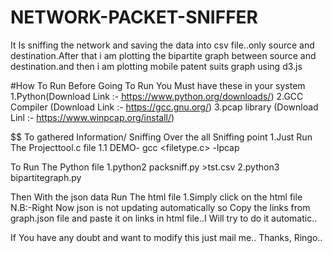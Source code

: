 # NETWORK-PACKET-SNIFFER
It Is sniffing the network and  saving the data into csv file..only source and destination.After that i am plotting the bipartite graph between source and destination.and then i am plotting mobile patent suits graph using d3.js

#How To Run
Before Going To Run You Must have these in your system
1.Python(Download Link :- https://www.python.org/downloads/)
2.GCC Compiler (Download Link :- https://gcc.gnu.org/)
3.pcap library (Download Linl :- https://www.winpcap.org/install/)

$$ To gathered Information/ Sniffing Over the all Sniffing point 
1.Just Run The Projecttool.c file
1.1 DEMO-
   gcc <filetype.c> -lpcap

To Run The Python file
1.python2 packsniff.py >tst.csv
2.python3 bipartitegraph.py

Then With the json data Run The html file
1.Simply click on the html file
N.B:-Right Now json is not updating automatically so Copy the links from graph.json file and paste it on links in html file..I Will try to do it automatic..


If You have any doubt and want to modify this just mail me..
Thanks,
Ringo..
